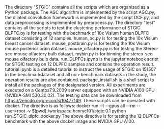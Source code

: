 The directory "STGIC" contains all the scripts which are organized as a Python package. The AGC algorithm is implemented by the script AGC.py, the dilated convolution framework is implemented by the script DCF.py, and data preprocessing is implemented by preprocess.py. The directory "test" contains all the scripts to test the clustering performance of STGIC. DLPFC.py is for testing with the bechmark of 10x Visium human DLPFC dataset consisting of 12 samples. human_bc.py is for testing the 10x Visium breast cancer dataset. mouse_postbrain.py is for testing the 10x Visium mouse posterior brain dataset. mouse_olfactory.py is for testing the Stereo-seq mouse olfactory bulb dataset. mybin.py is for binning the stereo-seq mouse olfactory bulb data. run_DLPFCs.ipynb is the jupyter notebook script for STGIC testing on 12 DLPFC samples and contains the operation result. tutorial.ipynb is a detailed tutorial to instruct the usage of STGIC on 151507 in the benchmarkdataset and all non-benchmark datasets in the study, the operation results are also contained. package_install.sh is a shell script to install all the packages of the designated version. All experiments are executed on a Centos7.9.2009 server equipped with an NVIDIA A100 GPU (NVIDIA-SMI 530.30.02). The testing data can be downloaded from https://zenodo.org/records/10477149. 
These scripts can be operated with docker. The directive is as follows:
docker run -it --gpus all --rm --user=root -v $(pwd):/workspace  henryc101/stgic:0.1 python run_STGIC_dlpfc_docker.py
The above directive is for testing the 12 DLPFCs benchmark with the above docker image and NVIDIA GPU A100.

